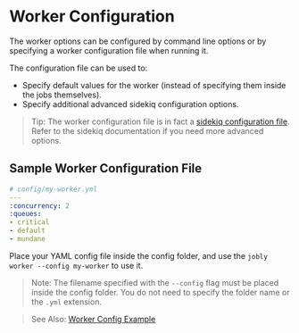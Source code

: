 # Worker Configuration

The worker options can be configured by command line options or by specifying a worker configuration file when running it.

The configuration file can be used to:

* Specify default values for the worker \(instead of specifying them inside the jobs themselves\).
* Specify additional advanced sidekiq configuration options.

> <i class='fa fa-arrow-right'></i> Tip: The worker configuration file is in fact a [sidekiq configuration file](https://github.com/mperham/sidekiq/wiki/Advanced-Options). Refer to the sidekiq documentation if you need more advanced options.

## Sample Worker Configuration File

```yaml
# config/my-worker.yml
---
:concurrency: 2
:queues:
- critical
- default
- mundane
```


Place your YAML config file inside the config folder, and use the `jobly worker --config my-worker` to use it.

> <i class='fa fa-exclamation-triangle'></i> Note: The filename specified with the `--config` flag must be placed inside the config folder. You do not need to specify the folder name or the `.yml` extension.

> <i class='fa fa-arrow-right'></i> See Also: [Worker Config Example](/examples/worker-config-example.md)

